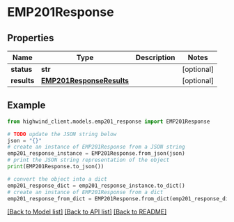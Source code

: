 # EMP201Response


## Properties

Name | Type | Description | Notes
------------ | ------------- | ------------- | -------------
**status** | **str** |  | [optional] 
**results** | [**EMP201ResponseResults**](EMP201ResponseResults.md) |  | [optional] 

## Example

```python
from highwind_client.models.emp201_response import EMP201Response

# TODO update the JSON string below
json = "{}"
# create an instance of EMP201Response from a JSON string
emp201_response_instance = EMP201Response.from_json(json)
# print the JSON string representation of the object
print(EMP201Response.to_json())

# convert the object into a dict
emp201_response_dict = emp201_response_instance.to_dict()
# create an instance of EMP201Response from a dict
emp201_response_from_dict = EMP201Response.from_dict(emp201_response_dict)
```
[[Back to Model list]](../README.md#documentation-for-models) [[Back to API list]](../README.md#documentation-for-api-endpoints) [[Back to README]](../README.md)


